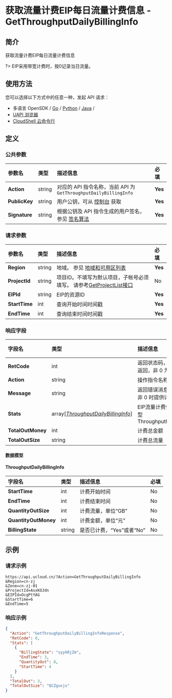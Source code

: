 # 获取流量计费EIP每日流量计费信息 - GetThroughputDailyBillingInfo

## 简介

获取流量计费EIP每日流量计费信息

?> EIP采用带宽计费时，按0记录当日流量。




## 使用方法

您可以选择以下方式中的任意一种，发起 API 请求：
- 多语言 OpenSDK / [Go](https://github.com/ucloud/ucloud-sdk-go) / [Python](https://github.com/ucloud/ucloud-sdk-python3) / [Java](https://github.com/ucloud/ucloud-sdk-java) /
- [UAPI 浏览器](https://console.ucloud.cn/uapi/detail?id=GetThroughputDailyBillingInfo)
- [CloudShell 云命令行](https://shell.ucloud.cn/)


## 定义

### 公共参数

| 参数名 | 类型 | 描述信息 | 必填 |
|:---|:---|:---|:---|
| **Action**     | string  | 对应的 API 指令名称，当前 API 为 `GetThroughputDailyBillingInfo`                        | **Yes** |
| **PublicKey**  | string  | 用户公钥，可从 [控制台](https://console.ucloud.cn/uapi/apikey) 获取                                             | **Yes** |
| **Signature**  | string  | 根据公钥及 API 指令生成的用户签名，参见 [签名算法](api/summary/signature.md)  | **Yes** |

### 请求参数

| 参数名 | 类型 | 描述信息 | 必填 |
|:---|:---|:---|:---|
| **Region** | string | 地域。 参见 [地域和可用区列表](https://docs.ucloud.cn/api/summary/regionlist) |**Yes**|
| **ProjectId** | string | 项目ID。不填写为默认项目，子帐号必须填写。 请参考[GetProjectList接口](https://docs.ucloud.cn/api/summary/get_project_list) |No|
| **EIPId** | string | EIP的资源ID |**Yes**|
| **StartTime** | int | 查询开始时间时间戳 |**Yes**|
| **EndTime** | int | 查询结束时间时间戳 |**Yes**|

### 响应字段

| 字段名 | 类型 | 描述信息 | 必填 |
|:---|:---|:---|:---|
| **RetCode** | int | 返回状态码，为 0 则为成功返回，非 0 为失败 |**Yes**|
| **Action** | string | 操作指令名称 |**Yes**|
| **Message** | string | 返回错误消息，当 `RetCode` 非 0 时提供详细的描述信息 |No|
| **Stats** | array[[*ThroughputDailyBillingInfo*](#ThroughputDailyBillingInfo)] | EIP流量计费信息，详见模型ThroughputDailyBillingInfo |No|
| **TotalOutMoney** | int | 计费总金额 |No|
| **TotalOutSize** | string | 计费总流量 |No|

#### 数据模型


#### ThroughputDailyBillingInfo

| 字段名 | 类型 | 描述信息 | 必填 |
|:---|:---|:---|:---|
| **StartTime** | int | 计费开始时间 |No|
| **EndTime** | int | 计费结束时间 |No|
| **QuantityOutSize** | int | 计费流量，单位“GB” |No|
| **QuantityOutMoney** | int | 计费金额，单位“元” |No|
| **BillingState** | string | 是否已计费，“Yes”或者“No” |No|

## 示例

### 请求示例
    
```
https://api.ucloud.cn/?Action=GetThroughputDailyBillingInfo
&Region=cn-zj
&Zone=cn-zj-01
&ProjectId=AsxKOJdn
&EIPId=OcgPtYAG
&StartTime=6
&EndTime=5
```

### 响应示例
    
```json
{
  "Action": "GetThroughputDailyBillingInfoResponse",
  "RetCode": 0,
  "Stats": [
    {
      "BillingState": "syykRjZm",
      "EndTime": 3,
      "QuantityOut": 8,
      "StartTime": 4
    }
  ],
  "TotalOut": 3,
  "TotalOutSize": "QCZguxjs"
}
```






